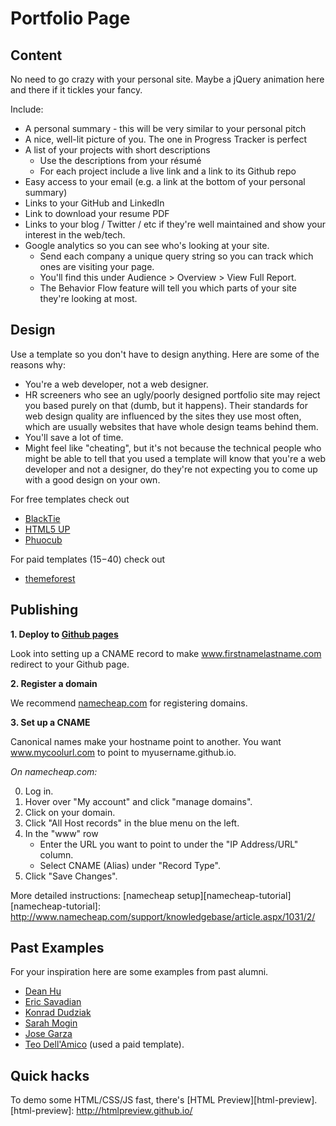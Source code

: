 # Portfolio Page

## Content

No need to go crazy with your personal site. Maybe a jQuery animation here and there if it tickles your fancy.

 Include:
* A personal summary - this will be very similar to your personal pitch
* A nice, well-lit picture of you. The one in Progress Tracker is perfect
* A list of your projects with short descriptions
    * Use the descriptions from your résumé
    * For each project include a live link and a link to its Github repo
* Easy access to your email (e.g. a link at the bottom of your personal summary)
* Links to your GitHub and LinkedIn
* Link to download your resume PDF
* Links to your blog / Twitter / etc if they're well maintained and show your interest in the web/tech.
* Google analytics so you can see who's looking at your site.
    * Send each company a unique query string so you can track which ones are visiting your page.
    * You'll find this under Audience > Overview > View Full Report.
    * The Behavior Flow feature will tell you which parts of your site they're looking at most.

## Design

Use a template so you don't have to design anything. Here are some of the reasons why:
  * You're a web developer, not a web designer.
  * HR screeners who see an ugly/poorly designed portfolio site may reject you based purely on that (dumb, but it happens). Their standards for web design quality are influenced by the sites they use most often, which are usually websites that have whole design teams behind them.
  * You'll save a lot of time.
  * Might feel like "cheating", but it's not because the technical people who might be able to tell that you used a template will know that you're a web developer and not a designer, do they're not expecting you to come up with a good design on your own.

For free templates check out
  * [BlackTie][blacktie]
  * [HTML5 UP][html5-up]
  * [Phuocub][phuocub]

[blacktie]: http://www.blacktie.co/
[html5-up]: http://html5up.net/
[phuocub]: http://phuocub.com/2013/09/free-html5-css3-templates-free-download/

For paid templates ($15-$40) check out
  * [themeforest][themeforest]

[themeforest]: http://themeforest.net/search?utf8=%E2%9C%93&term=personal


## Publishing

**1. Deploy to [Github pages](https://pages.github.com/)**

Look into setting up a CNAME record to make www.firstnamelastname.com redirect to your Github page.


**2. Register a domain**

We recommend [namecheap.com][namecheap] for registering domains.

[namecheap]: http://www.namecheap.com/


**3. Set up a CNAME**

Canonical names make your hostname point to another. You want www.mycoolurl.com to point to myusername.github.io.


*On namecheap.com:*

0. Log in.
0. Hover over "My account" and click "manage domains".
0. Click on your domain.
0. Click "All Host records" in the blue menu on the left.
0. In the "www" row
    * Enter the URL you want to point to under the "IP Address/URL" column.
    * Select CNAME (Alias) under "Record Type".
0. Click "Save Changes".

More detailed instructions:
[namecheap setup][namecheap-tutorial]
[namecheap-tutorial]: http://www.namecheap.com/support/knowledgebase/article.aspx/1031/2/


## Past Examples

For your inspiration here are some examples from past alumni.

* [Dean Hu][dean]
* [Eric Savadian][eric]
* [Konrad Dudziak][konrad]
* [Sarah Mogin][sarah]
* [Jose Garza][jose]
* [Teo Dell'Amico][teo] (used a paid template).

[dean]: http://www.deanhu.com/
[eric]: http://ericsavadian.com/
[konrad]: http://www.konrad-dudziak.com/
[sarah]: http://www.sarahmogin.com/
[jose]: http://www.jmgarza.info/#about-me
[teo]: http://www.dellamico.com

## Quick hacks

To demo some HTML/CSS/JS fast, there's [HTML Preview][html-preview].
[html-preview]: http://htmlpreview.github.io/
